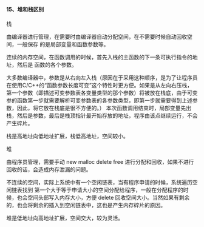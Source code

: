 #### 15、堆和栈区别

栈

由编译器进⾏管理，在需要时由编译器⾃动分配空间，在不需要时候⾃动回收空间，⼀般保存 的是局部变量和函数参数等。

连续的内存空间，在函数调⽤的时候，⾸先⼊栈的主函数的下⼀条可执⾏指令的地址，然后是 函数的各个参数。

⼤多数编译器中，参数是从右向左⼊栈（原因在于采⽤这种顺序，是为了让程序员在使⽤C/C++的“函数参数⻓度可变”这个特性时更方便。如果是从左向右压栈，第⼀个参数（即描述可变参数表各变量类型的那个参数）将被放在栈底，由于可变参的函数第一步就需要解析可变参数表的各参数类型，即第⼀步就需要得到上述参数，因此，将它放在栈底是很不⽅便的。）  本次函数调用结束时，局部变量先出栈，然后是参数，最后是栈顶指针最开始存放的地址，程序由该点继续运⾏，不会产⽣碎⽚。

栈是⾼地址向低地址扩展，栈低⾼地址，空间较⼩。

堆

由程序员管理，需要⼿动 new malloc delete free 进⾏分配和回收，如果不进⾏回收的话，会造成内存泄漏的问题。

不连续的空间，实际上系统中有⼀个空闲链表，当有程序申请的时候，系统遍历空闲链表找到 第⼀个⼤于等于申请大小的空间分配给程序，⼀般在分配程序的时候，也会空间头部写⼊内存大小，⽅便 delete 回收空间大小。当然如果有剩余的，也会将剩余的插⼊到空闲链表中，这也是产⽣内存碎⽚的原因。

堆是低地址向⾼地址扩展，空间交⼤，较为灵活。